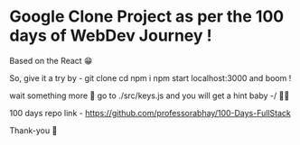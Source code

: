 # Google Clone Project as per the 100 days of WebDev Journey !

Based on the React 😁

So, give it a try by -
git clone 
cd 
npm i 
npm start 
localhost:3000 
and boom !

wait something more 🤔
go to ./src/keys.js and you will get a hint baby -/ 🥷🏻

100 days repo link - https://github.com/professorabhay/100-Days-FullStack

Thank-you 🌻
